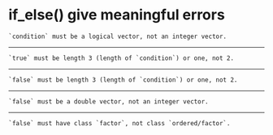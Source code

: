 # if_else() give meaningful errors

    `condition` must be a logical vector, not an integer vector.

---

    `true` must be length 3 (length of `condition`) or one, not 2.

---

    `false` must be length 3 (length of `condition`) or one, not 2.

---

    `false` must be a double vector, not an integer vector.

---

    `false` must have class `factor`, not class `ordered/factor`.

